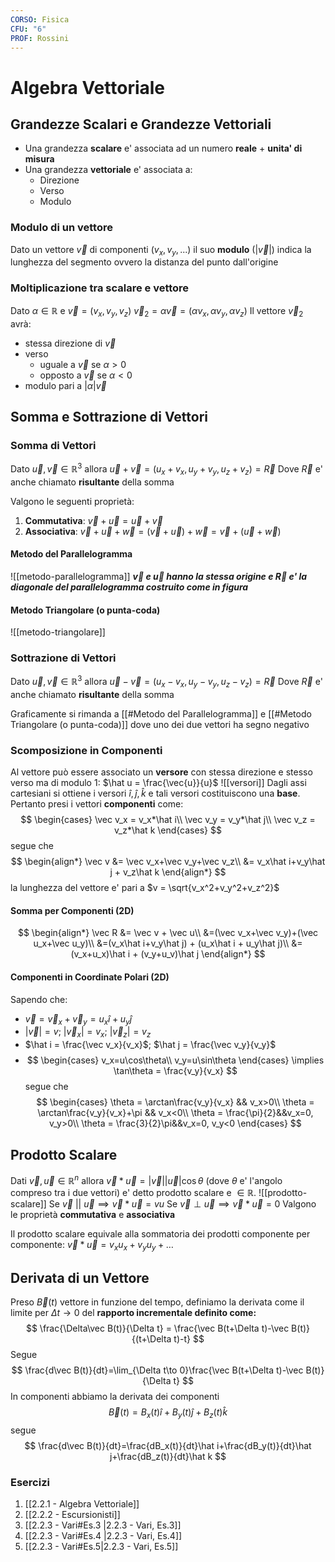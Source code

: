 ```yaml
---
CORSO: Fisica
CFU: "6"
PROF: Rossini
---
```

# Algebra Vettoriale
## Grandezze Scalari e Grandezze Vettoriali
- Una grandezza **scalare** e' associata ad un numero **reale** + **unita' di misura**
- Una grandezza **vettoriale** e' associata a:
	- Direzione
	- Verso
	- Modulo
### Modulo di un vettore
Dato un vettore $\vec{v}$ di componenti $(v_x, v_y, ...)$ il suo **modulo** ($|\vec{v}|$) indica la lunghezza del segmento ovvero la distanza del punto dall'origine
### Moltiplicazione tra scalare e vettore
Dato $\alpha\in\mathbb{R}$ e $\vec{v} = (v_x, v_y, v_z)$
$\vec{v}_2=\alpha\vec{v}=(\alpha v_x, \alpha v_y, \alpha v_z)$
Il vettore $\vec{v}_2$ avrà:
- stessa direzione di $\vec{v}$
- verso
	- uguale a $\vec{v}$ se $\alpha>0$
	- opposto a $\vec{v}$ se $\alpha<0$
- modulo pari a $|\alpha|\vec{v}$
## Somma e Sottrazione di Vettori
### Somma di Vettori
Dato $\vec{u},\vec{v}\in\mathbb{R}^3$ allora $\vec{u}+\vec{v}=(u_x+v_x,u_y+v_y,u_z+v_z)=\vec{R}$
Dove $\vec{R}$ e' anche chiamato **risultante** della somma

Valgono le seguenti proprietà:
1. **Commutativa**: $\vec v + \vec u = \vec u + \vec v$
2. **Associativa**: $\vec v+ \vec u+\vec w=(\vec v + \vec u)+\vec w=\vec v+(\vec u+\vec w)$
#### Metodo del Parallelogramma
![[metodo-parallelogramma]]
***$\vec{v}$ e $\vec{u}$ hanno la stessa origine e $\vec{R}$ e' la diagonale del parallelogramma costruito come in figura***
#### Metodo Triangolare (o punta-coda)
![[metodo-triangolare]]
### Sottrazione di Vettori
Dato $\vec{u},\vec{v}\in\mathbb{R}^3$ allora $\vec{u}-\vec{v}=(u_x-v_x,u_y-v_y,u_z-v_z)=\vec{R}$
Dove $\vec{R}$ e' anche chiamato **risultante** della somma

Graficamente si rimanda a [[#Metodo del Parallelogramma]] e [[#Metodo Triangolare (o punta-coda)]] dove uno dei due vettori ha segno negativo

### Scomposizione in Componenti
Al vettore può essere associato un **versore** con stessa direzione e stesso verso ma di modulo $1$: $\hat u = \frac{\vec{u}}{u}$
![[versori]]
Dagli assi cartesiani si ottiene i versori $\hat i, \hat j,\hat k$ e tali versori costituiscono una **base**.
Pertanto presi i vettori **componenti** come:
$$
\begin{cases}
\vec v_x = v_x*\hat i\\
\vec v_y = v_y*\hat j\\
\vec v_z = v_z*\hat k
\end{cases}
$$
segue che
$$
\begin{align*}
\vec v &= \vec v_x+\vec v_y+\vec v_z\\
&= v_x\hat i+v_y\hat j + v_z\hat k
\end{align*}
$$
la lunghezza del vettore e' pari a $v = \sqrt{v_x^2+v_y^2+v_z^2}$
#### Somma per Componenti (2D)
$$
\begin{align*}
\vec R &= \vec v + \vec u\\
&=(\vec v_x+\vec v_y)+(\vec u_x+\vec u_y)\\
&=(v_x\hat i+v_y\hat j) + (u_x\hat i + u_y\hat j)\\
&=(v_x+u_x)\hat i + (v_y+u_v)\hat j
\end{align*}
$$
#### Componenti in Coordinate Polari (2D)
Sapendo che:
- $\vec v = \vec v_x + \vec v_y = u_x\hat i + u_y\hat j$
- $|\vec v| = v$; $|\vec v_x| = v_x$; $|\vec v_z| = v_z$
- $\hat i = \frac{\vec v_x}{v_x}$; $\hat j = \frac{\vec v_y}{v_y}$
- $$
\begin{cases}
v_x=u\cos\theta\\
v_y=u\sin\theta
\end{cases} \implies
\tan\theta = \frac{v_y}{v_x}
$$
segue che
$$
\begin{cases}
\theta = \arctan\frac{v_y}{v_x} && v_x>0\\
\theta = \arctan\frac{v_y}{v_x}+\pi && v_x<0\\
\theta = \frac{\pi}{2}&&v_x=0, v_y>0\\
\theta = \frac{3}{2}\pi&&v_x=0, v_y<0
\end{cases}
$$
## Prodotto Scalare
Dati $\vec v, \vec u\in \mathbb R^n$ allora $\vec v *\vec u = |\vec v||\vec u|\cos\theta$ (dove $\theta$ e' l'angolo compreso tra i due vettori) e' detto prodotto scalare e $\in \mathbb R$.
![[prodotto-scalare]]
Se $\vec v\ ||\ \vec u \implies \vec v * \vec u = vu$
Se $\vec v\perp\vec u \implies \vec v * \vec u = 0$
Valgono le proprietà **commutativa** e **associativa**

Il prodotto scalare equivale alla sommatoria dei prodotti componente per componente:
$\vec v * \vec u = v_xu_x+v_yu_y+\dots$ 
## Derivata di un Vettore
Preso $\vec B(t)$ vettore in funzione del tempo, definiamo la derivata come il limite per $\Delta t\to0$ del **rapporto incrementale definito come:**
$$
\frac{\Delta\vec B(t)}{\Delta t} = \frac{\vec B(t+\Delta t)-\vec B(t)}{(t+\Delta t)-t}
$$
Segue
$$
\frac{d\vec B(t)}{dt}=\lim_{\Delta t\to 0}\frac{\vec B(t+\Delta t)-\vec B(t)}{\Delta t}
$$
 In componenti abbiamo la derivata dei componenti
$$
\vec B(t) = B_x(t)\hat i+B_y(t)\hat j+B_z(t)\hat k 
$$
segue
$$
\frac{d\vec B(t)}{dt}=\frac{dB_x(t)}{dt}\hat i+\frac{dB_y(t)}{dt}\hat j+\frac{dB_z(t)}{dt}\hat k
$$
### Esercizi
1. [[2.2.1 - Algebra Vettoriale]]
2. [[2.2.2 - Escursionisti]]
3. [[2.2.3 - Vari#Es.3 |2.2.3 - Vari, Es.3]]
4. [[2.2.3 - Vari#Es.4 |2.2.3 - Vari, Es.4]]
5. [[2.2.3 - Vari#Es.5|2.2.3 - Vari, Es.5]]
